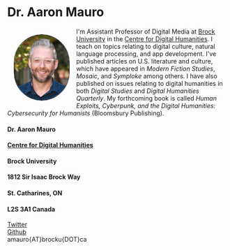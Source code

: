 # Dr. Aaron Mauro
<img src="portrait.jpg" style="border: 1px solid;border-radius: 180px;float:left;width:25%;margin:3%">

<div style="margin-top:3%;margin-bottom:3%;display:block;">
  I'm Assistant Professor of Digital Media at <a href="https://brocku.ca/">Brock University</a> in the <a href="https://brocku.ca/humanities/digital-humanities/">Centre for Digital Humanities</a>. I teach on topics relating to digital culture, natural language processing, and app development. I've published articles on U.S. literature and culture, which have appeared in <i>Modern Fiction Studies</i>, <i>Mosaic</i>, and <i>Symploke</i> among others. I have also published on issues relating to digital humanities in both <i>Digital Studies</i> and <i>Digital Humanities Quarterly</i>. My forthcoming book is called <i>Human Exploits, Cyberpunk, and the Digital Humanities: Cybersecurity for Humanists</i> (Bloomsbury Publishing).
</div>

#### Dr. Aaron Mauro
#### [Centre for Digital Humanities](https://brocku.ca/humanities/digital-humanities/)
#### Brock University
#### 1812 Sir Isaac Brock Way
#### St. Catharines, ON
#### L2S 3A1 Canada

[Twitter](https://www.twitter.com/onthename)
<br>
[Github](https://www.github.com/aaronmauro)
<br>
amauro{AT}brocku{DOT}ca
